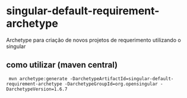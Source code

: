 # singular-default-requirement-archetype

Archetype para criação de novos projetos de requerimento utilizando o singular

## como utilizar (maven central)

```shell
 mvn archetype:generate -DarchetypeArtifactId=singular-default-requirement-archetype -DarchetypeGroupId=org.opensingular -DarchetypeVersion=1.6.7
```
